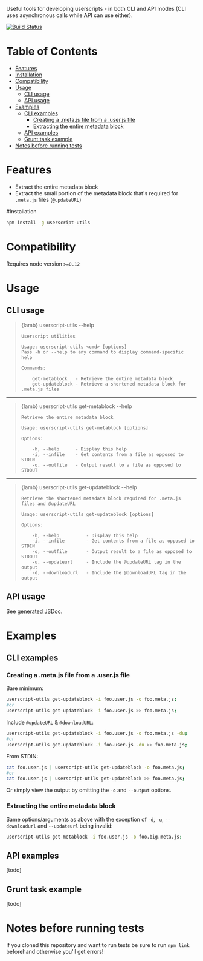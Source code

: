 Useful tools for developing userscripts - in both CLI and API modes (CLI uses asynchronous calls while API can use either).

[![Build Status](https://travis-ci.org/Alorel/userscript-utils.svg?branch=master)](https://travis-ci.org/Alorel/userscript-utils/branches)

# Table of Contents

 - [Features](#features)
 - [Installation](#installation)
 - [Compatibility](#compatibility)
 - [Usage](#usage)
	 - [CLI usage](#cli-usage)
	 - [API usage](#api-usage)
 - [Examples](#examples)
	 - [CLI examples](#cli-examples)
		 - [Creating a .meta.js file from a .user.js file](#creating-a-metajs-file-from-a-userjs-file)
		 - [Extracting the entire metadata block](#extracting-the-entire-metadata-block)
	 - [API examples](#api-examples)
	 - [Grunt task example](#grunt-task-example)
 - [Notes before running tests](#notes-before-running-tests)

# Features

 - Extract the entire metadata block
 - Extract the small portion of the metadata block that's required for `.meta.js` files (`@updateURL`)

#Installation

```sh
npm install -g userscript-utils
```

# Compatibility

Requires node version `>=0.12`

# Usage

## CLI usage

> {lamb} userscript-utils --help
> 
>     Userscript utilities
> 
>     Usage: userscript-utils <cmd> [options]
>     Pass -h or --help to any command to display command-specific help
> 
>     Commands:
> 
>         get-metablock   - Retrieve the entire metadata block
>         get-updateblock - Retrieve a shortened metadata block for .meta.js files

----------

> {lamb} userscript-utils get-metablock --help
> 
>     Retrieve the entire metadata block
> 
>     Usage: userscript-utils get-metablock [options]
> 
>     Options:
> 
>         -h, --help      - Display this help
>         -i, --infile    - Get contents from a file as opposed to STDIN
>         -o, --outfile   - Output result to a file as opposed to STDOUT

----------

> {lamb} userscript-utils get-updateblock --help
> 
>     Retrieve the shortened metadata block required for .meta.js files and @updateURL
> 
>     Usage: userscript-utils get-updateblock [options]
> 
>     Options:
> 
>         -h, --help          - Display this help
>         -i, --infile        - Get contents from a file as opposed to STDIN
>         -o, --outfile       - Output result to a file as opposed to STDOUT
>         -u, --updateurl     - Include the @updateURL tag in the output
>         -d, --downloadurl   - Include the @downloadURL tag in the output

## API usage
See [generated JSDoc](https://cdn.rawgit.com/Alorel/userscript-utils/1.0.0-beta.1/docs/index.html).

# Examples
## CLI examples
### Creating a .meta.js file from a .user.js file

Bare minimum:
```sh
userscript-utils get-updateblock -i foo.user.js -o foo.meta.js;
#or
userscript-utils get-updateblock -i foo.user.js >> foo.meta.js;
```
Include `@updateURL` & `@downloadURL`:
```sh
userscript-utils get-updateblock -i foo.user.js -o foo.meta.js -du;
#or
userscript-utils get-updateblock -i foo.user.js -du >> foo.meta.js;
```
From STDIN:
```sh
cat foo.user.js | userscript-utils get-updateblock -o foo.meta.js;
#or
cat foo.user.js | userscript-utils get-updateblock >> foo.meta.js;
```
Or simply view the output by omitting the `-o` and `--output` options.

### Extracting the entire metadata block

Same options/arguments as above with the exception of `-d`, `-u`, `--downloadurl` and `--updateurl` being invalid:
```sh
userscript-utils get-metablock -i foo.user.js -o foo.big.meta.js;
```

## API examples

[todo]

## Grunt task example

[todo]

# Notes before running tests
If you cloned this repository and want to run tests be sure to run `npm link` beforehand otherwise you'll get errors!